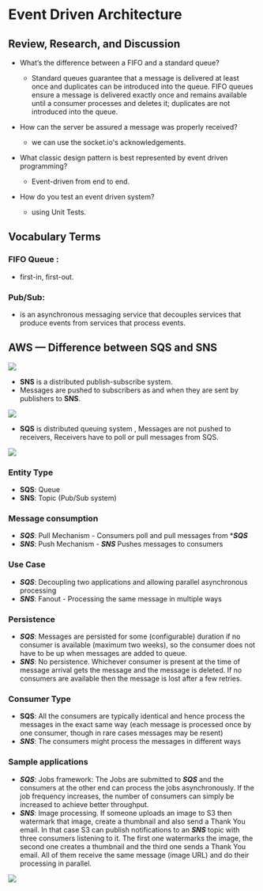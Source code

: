#  Event Driven Architecture
## Review, Research, and Discussion
* What’s the difference between a FIFO and a standard queue?
  * Standard queues guarantee that a message is delivered at least once and duplicates can be introduced into the queue. FIFO queues ensure a message is delivered exactly once and remains available until a consumer processes and deletes it; duplicates are not introduced into the queue.

* How can the server be assured a message was properly received?
  * we can use the socket.io's acknowledgements.


* What classic design pattern is best represented by event driven programming?
  *  Event-driven from end to end.



* How do you test an event driven system?
  *  using Unit Tests.



## Vocabulary Terms

### FIFO Queue :
* first-in, first-out.

### Pub/Sub:
*  is an asynchronous messaging service that decouples services that produce events from services that process events.

## AWS — Difference between **SQS** and **SNS** 

![](https://www.techrepublic.com/a/hub/i/r/2018/08/06/dc16c8f2-3889-48c1-93c4-e1ea2023bc8d/resize/1200x/944114825f9c21e785c2d84a23acbf9b/awscloud.jpg)

* **SNS** is a distributed publish-subscribe system.
* Messages are pushed to subscribers as and when they are sent by publishers to **SNS**.

![](https://miro.medium.com/max/3200/0*wMrZ5wPX3kxqGZjm.png)

* **SQS** is distributed queuing system , Messages are not pushed to receivers, Receivers have to poll or pull messages from SQS.

![](https://miro.medium.com/max/3200/0*gbEjL3cwmpHbYZ7Y)

### Entity Type

* **SQS**: Queue 
* **SNS**: Topic (Pub/Sub system)

### Message consumption

* ***SQS***: Pull Mechanism - Consumers poll and pull messages from ****SQS***
* ***SNS***: Push Mechanism - ***SNS*** Pushes messages to consumers

### Use Case

* ***SQS***: Decoupling two applications and allowing parallel asynchronous processing
* ***SNS***: Fanout - Processing the same message in multiple ways
### Persistence

* ***SQS***: Messages are persisted for some (configurable) duration if no consumer is available (maximum two weeks), so the consumer does not have to be up when messages are added to queue.
* ***SNS***: No persistence. Whichever consumer is present at the time of message arrival gets the message and the message is deleted. If no consumers are available then the message is lost after a few retries.
### Consumer Type

* **SQS**: All the consumers are typically identical and hence process the messages in the exact same way (each message is processed once by one consumer, though in rare cases messages may be resent)
* ***SNS***: The consumers might process the messages in different ways
### Sample applications

* ***SQS***: Jobs framework: The Jobs are submitted to ***SQS*** and the consumers at the other end can process the jobs asynchronously. If the job frequency increases, the number of consumers can simply be increased to achieve better throughput.
* ***SNS***: Image processing. If someone uploads an image to S3 then watermark that image, create a thumbnail and also send a Thank You email. In that case S3 can publish notifications to an ***SNS*** topic with three consumers listening to it. The first one watermarks the image, the second one creates a thumbnail and the third one sends a Thank You email. All of them receive the same message (image URL) and do their processing in parallel.

![](https://res.cloudinary.com/practicaldev/image/fetch/s--0qV6AkDT--/c_imagga_scale,f_auto,fl_progressive,h_900,q_auto,w_1600/https://dw71fyauz7yz9.cloudfront.net/video-upload__c8bc44f83cd41222de8ae55b55c63ef2/thumbs-video-upload__c8bc44f83cd41222de8ae55b55c63ef2-00001.png)

